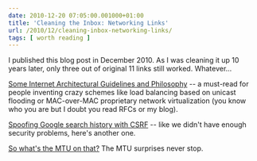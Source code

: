 ```yaml
---
date: 2010-12-20 07:05:00.001000+01:00
title: 'Cleaning the Inbox: Networking Links'
url: /2010/12/cleaning-inbox-networking-links/
tags: [ worth reading ]
---
```

I published this blog post in December 2010. As I was cleaning it up 10 years later, only three out of original 11 links still worked. Whatever...

[Some Internet Architectural Guidelines and Philosophy](http://tools.ietf.org/html/rfc3439) -- a must-read for people inventing crazy schemes like load balancing based on unicast flooding or MAC-over-MAC proprietary network virtualization (you know who you are but I doubt you read RFCs or my blog).

[Spoofing Google search history with CSRF](http://jeremiahgrossman.blogspot.com/2010/12/spoofing-google-search-history-with.html) -- like we didn't have enough security problems, here's another one.

[So what\'s the MTU on that?](http://perlmonkey.blogspot.com/2010/02/so-whats-mtu-on-that.html) The MTU surprises never stop.
